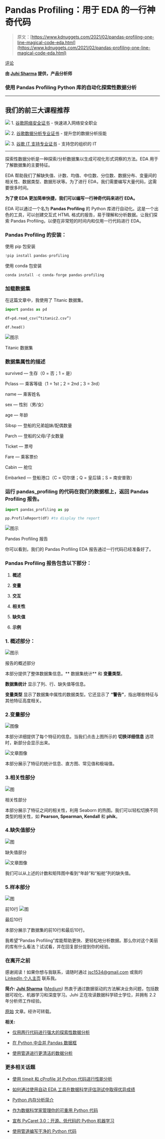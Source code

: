 # Pandas Profiling：用于 EDA 的一行神奇代码

> 原文：[https://www.kdnuggets.com/2021/02/pandas-profiling-one-line-magical-code-eda.html](https://www.kdnuggets.com/2021/02/pandas-profiling-one-line-magical-code-eda.html)

[评论](#comments)

**由 [Juhi Sharma](https://www.linkedin.com/in/juhi-sharma-ds/<code>) 提供，产品分析师**

### 使用 Pandas Profiling Python 库的自动化探索性数据分析

* * *

## 我们的前三大课程推荐

![](../Images/0244c01ba9267c002ef39d4907e0b8fb.png) 1\. [谷歌网络安全证书](https://www.kdnuggets.com/google-cybersecurity) - 快速进入网络安全职业

![](../Images/e225c49c3c91745821c8c0368bf04711.png) 2\. [谷歌数据分析专业证书](https://www.kdnuggets.com/google-data-analytics) - 提升您的数据分析技能

![](../Images/0244c01ba9267c002ef39d4907e0b8fb.png) 3\. [谷歌 IT 支持专业证书](https://www.kdnuggets.com/google-itsupport) - 支持您的组织的 IT

* * *

探索性数据分析是一种探索/分析数据集以生成可视化形式洞察的方法。EDA 用于了解数据集的主要特征。

EDA 帮助我们了解缺失值、计数、均值、中位数、分位数、数据分布、变量间的相关性、数据类型、数据形状等。为了进行 EDA，我们需要编写大量代码，这需要很多时间。

**为了使 EDA 更加简单快捷，我们可以编写一行神奇代码来进行 EDA。**

EDA 可以通过一个名为 **Pandas Profiling** 的 Python 库进行自动化。这是一个出色的工具，可以创建交互式 HTML 格式的报告，易于理解和分析数据。让我们探索 Pandas Profiling，以便在非常短的时间内和仅用一行代码进行 EDA。

### Pandas Profiling 的安装：

使用 pip 包安装

```py
!pip install pandas-profiling
```

使用 conda 包安装

```py
conda install -c conda-forge pandas-profiling
```

### 加载数据集

在这篇文章中，我使用了 Titanic 数据集。

```py
import pandas as pd

df=pd.read_csv(“titanic2.csv”)

df.head()
```

![图示](../Images/5115c4b1991b906747da9dcdcf1595f0.png)

Titanic 数据集

### 数据集属性的描述

survived — 生存（0 = 否；1 = 是）

Pclass — 乘客等级（1 = 1st；2 = 2nd；3 = 3rd）

name — 乘客姓名

sex — 性别（男/女）

age — 年龄

Sibsp — 登船的兄弟姐妹/配偶数量

Parch — 登船的父母/子女数量

Ticket — 票号

Fare — 乘客票价

Cabin — 舱位

Embarked — 登船港口（C = 切尔堡；Q = 皇后镇；S = 南安普敦）

### 运行 pandas_profiling 的代码在我们的数据框上，返回 Pandas Profiling 报告。

```py
import pandas_profiling as pp

pp.ProfileReport(df) #to display the report
```

![图示](../Images/b71d33597ca9157865603c4e078f22aa.png)

Pandas Profiling 报告

你可以看到，我们的 Pandas Profiling EDA 报告通过一行代码已经准备好了。

### Pandas Profiling 报告包含以下部分：

1.  **概述**

1.  **变量**

1.  **交互**

1.  **相关性**

1.  **缺失值**

1.  **示例**

### 1\. 概述部分：

![图示](../Images/e879c8fd3b7fb7f31e59733b5ab6d2f0.png)

报告的概述部分

本部分提供了整体数据集信息。** 数据集统计** 和 **变量类型**。

**数据集统计** 显示了列、行、缺失值等信息。

**变量类型** 显示了数据集中属性的数据类型。它还显示了 **“警告”**，指出哪些特征与其他特征高度相关。

### 2.变量部分

![图像](../Images/43cf59d6a29074827f753ab27c3c500f.png)

本部分详细提供了每个特征的信息。当我们点击上图所示的 **切换详细信息** 选项时，新部分会显示出来。

![文章图像](../Images/b26987198ef7b738a678dcffd676d717.png)

本部分展示了特征的统计信息、直方图、常见值和极端值。

### 3.相关性部分

![图](../Images/68edb46743d415b00d47f9be36b887dd.png)

相关性部分

本部分展示了特征之间的相关性，利用 Seaborn 的热图。我们可以轻松切换不同类型的相关性，如 **Pearson, Spearman, Kendall** 和 **phik**。

### 4.缺失值部分

![图](../Images/187969224797fe9d5418a584e608205a.png)

缺失值部分

![文章图像](../Images/ce9d6c717dc27a6356fbba9c84849501.png)

我们可以从上述的计数和矩阵图中看到“年龄”和“船舱”列的缺失值。

### 5.样本部分

![图](../Images/6ab3259406e5675b1998f28fc14b1445.png)

前10行 ![图](../Images/46bb3e1a1170f08f4ef19697ebebea4a.png)

最后10行

本部分展示了数据集的前10行和最后10行。

我希望“Pandas Profiling”库能帮助更快、更轻松地分析数据。那么你对这个美丽的库有什么看法？试试看，并在回复部分提到你的经验。

### 在离开之前

感谢阅读！如果你想与我联系，请随时通过 jsc1534@gmail.com 或我的 [LinkedIn 个人主页](http://www.linkedin.com/in/juhi-sharma-ds) 联系我。

**简介: [Juhi Sharma](https://www.linkedin.com/in/juhi-sharma-ds/)** ([Medium](https://juhi95.medium.com/)) 热衷于通过数据驱动的方法解决业务问题，包括数据可视化、机器学习和深度学习。Juhi 正在攻读数据科学硕士学位，并拥有 2.2 年分析师工作经验。

[原始](https://medium.com/analytics-vidhya/pandas-profiling-one-line-magical-code-for-eda-51db924f3ac4) 文章。经许可转载。

**相关:**

+   [仅用两行代码进行强大的探索性数据分析](/2021/02/powerful-exploratory-data-analysis-sweetviz.html)

+   [在 Python 中合并 Pandas 数据框](/2020/12/merging-pandas-dataframes-python.html)

+   [使用管道进行更清洁的数据分析](/2021/01/cleaner-data-analysis-pandas-pipes.html)

### 更多相关话题

+   [使用 timeit 和 cProfile 对 Python 代码进行性能分析](https://www.kdnuggets.com/profiling-python-code-using-timeit-and-cprofile)

+   [如何通过使用自动 EDA 工具在数据科学评估测试中取得优异成绩](https://www.kdnuggets.com/2022/04/ace-data-science-assessment-test-automatic-eda-tools.html)

+   [Python 内存分析简介](https://www.kdnuggets.com/introduction-to-memory-profiling-in-python)

+   [作为数据科学家管理你的可重用 Python 代码](https://www.kdnuggets.com/2021/06/managing-reusable-python-code-data-scientist.html)

+   [宣布 PyCaret 3.0：开源、低代码的 Python 机器学习](https://www.kdnuggets.com/2023/03/announcing-pycaret-30-opensource-lowcode-machine-learning-python.html)

+   [使用管道编写干净的 Python 代码](https://www.kdnuggets.com/2021/12/write-clean-python-code-pipes.html)
